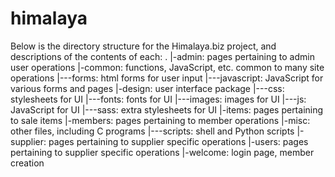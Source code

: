 himalaya
========

Below is the directory structure for the Himalaya.biz project, 
and descriptions of the contents of each:
   .
   |-admin: pages pertaining to admin user operations
   |-common: functions, JavaScript, etc. common to many site operations
   |---forms: html forms for user input
   |---javascript: JavaScript for various forms and pages
   |-design: user interface package
   |---css: stylesheets for UI
   |---fonts: fonts for UI
   |---images: images for UI
   |---js: JavaScript for UI
   |---sass: extra stylesheets for UI
   |-items: pages pertaining to sale items
   |-members: pages pertaining to member operations
   |-misc: other files, including C programs
   |---scripts: shell and Python scripts 
   |-supplier: pages pertaining to supplier specific operations
   |-users: pages pertaining to supplier specific operations
   |-welcome: login page, member creation
